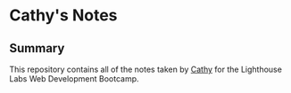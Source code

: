 # Cathy's Notes

## Summary 
This repository contains all of the notes taken by [Cathy](https://github.com/cphung1) for the Lighthouse Labs Web Development Bootcamp. 

